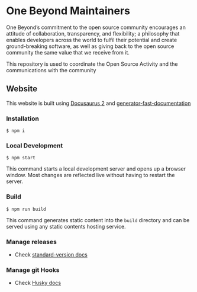 # One Beyond Maintainers

One Beyond’s commitment to the open source community encourages an attitude of collaboration, transparency, and flexibility; a philosophy that enables developers across the world to fulfil their potential and create ground-breaking software, as well as giving back to the open source community the same value that we receive from it.

This repository is used to coordinate the Open Source Activity and the communications with the community

## Website

This website is built using [Docusaurus 2](https://docusaurus.io/) and [generator-fast-documentation](https://github.com/UlisesGascon/generator-fast-documentation)

### Installation

```
$ npm i
```

### Local Development

```
$ npm start
```

This command starts a local development server and opens up a browser window. Most changes are reflected live without having to restart the server.

### Build

```
$ npm run build
```

This command generates static content into the `build` directory and can be served using any static contents hosting service.

### Manage releases

- Check [standard-version docs](https://github.com/conventional-changelog/standard-version)

### Manage git Hooks

- Check [Husky docs](https://github.com/typicode/husky)